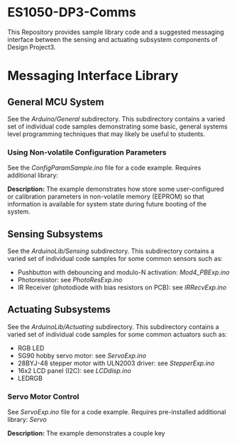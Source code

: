 # ES1050-DP3-Comms
This Repository provides sample library code and a suggested messaging interface between the sensing and actuating subsystem components of Design Project3.

# Messaging Interface Library

## General MCU System
See the *Arduino/General* subdirectory.  This subdirectory contains a varied set of individual code samples demonstrating some basic, general systems level programming techniques that may likely be useful to students.

### Using Non-volatile Configuration Parameters
See the *ConfigParamSample.ino* file for a code example.  Requires additional library: 

**Description:**
The example demonstrates how store some user-configured or calibration parameters in non-volatile memory (EEPROM) so that information is available for system state during future booting of the system.

## Sensing Subsystems
See the *ArduinoLib/Sensing* subdirectory.  This subdirectory contains a varied set of individual code samples for some common sensors such as:
- Pushbutton with debouncing and modulo-N activation: *Mod4_PBExp.ino*
- Photoresistor: see *PhotoResExp.ino*
- IR Receiver (photodiode with bias resistors on PCB): see *IRRecvExp.ino*





## Actuating Subsystems
See the *ArduinoLib/Actuating* subdirectory.  This subdirectory contains a varied set of individual code samples for some common actuators such as:
- RGB LED 
- SG90 hobby servo motor: see *ServoExp.ino*
- 28BYJ-48 stepper motor with ULN2003 driver: see *StepperExp.ino*
- 16x2 LCD panel (I2C): see *LCDdisp.ino*
- LEDRGB 

### Servo Motor Control
See *ServoExp.ino* file for a code example.  Requires pre-installed additional library: *Servo*

**Description:**
The example demonstrates a couple key 



